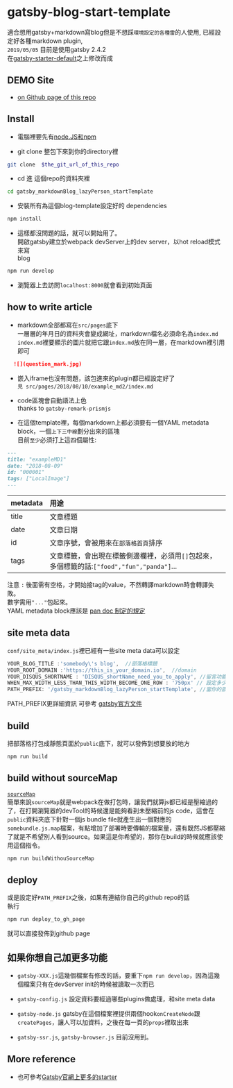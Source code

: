 # gatsby-blog-start-template
適合想用gatsby+markdown寫blog但是不想踩`環境設定的各種雷`的人使用,
已經設定好各種markdown plugin,  
`2019/05/05`  目前是使用gatsby 2.4.2  
在[gatsby-starter-default](https://github.com/gatsbyjs/gatsby-starter-default)之上修改而成  



## DEMO Site
- [on Github page of this repo](https://akari0624.github.io/gatsby_markdownBlog_lazyPerson_startTemplate/)

## Install

- 電腦裡要先有[node.JS和npm](https://nodejs.org/en/download/)

- git clone 整包下來到你的directory裡  
```sh
git clone  $the_git_url_of_this_repo
```

- cd 進 這個repo的資料夾裡  
```sh
cd gatsby_markdownBlog_lazyPerson_startTemplate
```

- 安裝所有為這個blog-template設定好的 dependencies  
```sh
npm install
```

- 這樣都沒問題的話，就可以開始用了。  
開啟gatsby建立於webpack devServer上的dev server，以hot reload模式來寫  
blog
```sh
npm run develop
```  

- 瀏覽器上去訪問`localhost:8000`就會看到初始頁面

## how to write article 

- markdown全部都寫在`src/pages`底下  
一層層的年月日的資料夾會變成網址，markdown檔名必須命名為`index.md`  
`index.md`裡要顯示的圖片就把它跟`index.md`放在同一層，在markdown裡引用即可  
```markdown
  ![](question_mark.jpg)
```

- 嵌入iframe也沒有問題，該包進來的plugin都已經設定好了  
`見 src/pages/2018/08/10/example_md2/index.md`  

- code區塊會自動語法上色  
  thanks to `gatsby-remark-prismjs`

- 在這個template裡，每個markdown上都必須要有一個YAML metadata block，一個`上下三中線`劃分出來的區塊  
目前`至少`必須打上這四個屬性:  

```markdown
---
title: "exampleMD1"
date: "2018-08-09"
id: "000001"
tags: ["LocalImage"]
---
```
metadata      | 用途   
--------------|:------------
title         | 文章標題 
date          | 文章日期  
id            | 文章序號，會被用來在`部落格首頁`排序   
tags          | 文章標籤，會出現在標籤側邊欄裡，必須用`[]`包起來，多個標籤的話:`["food","fun","panda"]`...

注意 `:` 後面需有空格，才開始接tag的value，不然轉譯markdown時會轉譯失敗。  
數字需用` "..." `包起來。  
YAML metadata block應該是 [pan doc 制定的規定](https://pandoc.org/MANUAL.html#extension-yaml_metadata_block)  


## site meta data
`conf/site_meta/index.js`裡已經有一些site meta data可以設定  
  ```javaScript
  YOUR_BLOG_TITLE :'somebody\'s blog',  //部落格標題
  YOUR_ROOT_DOMAIN :'https://this_is_your_domain.io',  //domain
  YOUR_DISQUS_SHORTNAME : 'DISQUS_shortName_need_you_to_apply', //留言功能的Disqus shortname,要啟用的話要自己去Disqus申請
  WHEN_MAX_WIDTH_LESS_THAN_THIS_WIDTH_BECOME_ONE_ROW : '750px' // 設定多少寬度以下兩欄的排版會變一欄  
  PATH_PREFIX: '/gatsby_markdownBlog_lazyPerson_startTemplate', //當你的部署環境是有webapp name的時候在用的，demo網站是放在這個repo的github page上，所以目前是這個repo的名稱
```
PATH_PREFIX更詳細資訊 可參考 [gatsby官方文件](https://www.gatsbyjs.org/docs/how-gatsby-works-with-github-pages/)


## build
把部落格打包成靜態頁面於`public`底下，就可以發佈到想要放的地方  
```sh
npm run build
```

## build without sourceMap
[`sourceMap`](https://blog.teamtreehouse.com/introduction-source-maps)  
簡單來說`sourceMap`就是webpack在做打包時，讓我們就算js都已經是壓縮過的了，在打開瀏覽器的devTool的時候還是能夠看到未壓縮前的js code，這會在`public`資料夾底下針對一個js bundle file就產生出一個對應的 `somebundle.js.map`檔案，有點增加了部署時要傳輸的檔案量，還有既然JS都壓縮了就是不希望別人看到source。如果這是你希望的，那你在build的時候就應該使用這個指令。
```sh
npm run buildWithouSourceMap
```

## deploy
或是設定好`PATH_PREFIX`之後，如果有連結你自己的github repo的話  
執行  
```sh
npm run deploy_to_gh_page
```
就可以直接發佈到github page


## 如果你想自己加更多功能

- `gatsby-XXX.js`這幾個檔案有修改的話，要重下`npm run develop`，因為這幾個檔案只有在devServer init的時候被讀取一次而已

- `gatsby-config.js` 設定資料要經過哪些plugins做處理，和site meta data


- `gatsby-node.js`  gatsby在這個檔案裡提供兩個hook`onCreateNode`跟`createPages`，讓人可以加資料，之後在每一頁的`props`裡取出來

- `gatsby-ssr.js`, `gatsby-browser.js` 目前沒用到。

## More reference
- 也可參考[Gatsby官網上更多的starter](https://next.gatsbyjs.org/docs/gatsby-starters/)

